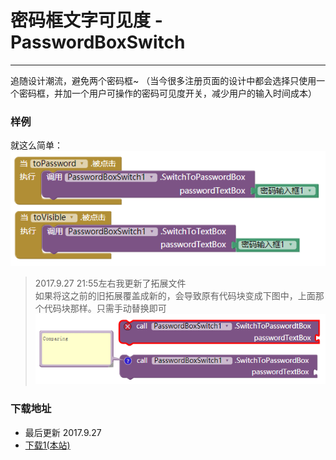# 密码框文字可见度 - PasswordBoxSwitch

---

追随设计潮流，避免两个密码框~
（当今很多注册页面的设计中都会选择只使用一个密码框，并加一个用户可操作的密码可见度开关，减少用户的输入时间成本）


### 样例

就这么简单：  
![](../images/PasswordBoxSwitch/code.png)

> 2017.9.27 21:55左右我更新了拓展文件  
> 如果将这之前的旧拓展覆盖成新的，会导致原有代码块变成下图中，上面那个代码块那样。只需手动替换即可  
> ![](../images/PasswordBoxSwitch/v2_fixing.png)

### 下载地址

* 最后更新 2017.9.27
* <a href="/aix/cn.colintree.aix.PasswordBoxSwitch.aix" target="_blank">下载1(本站)</a>
